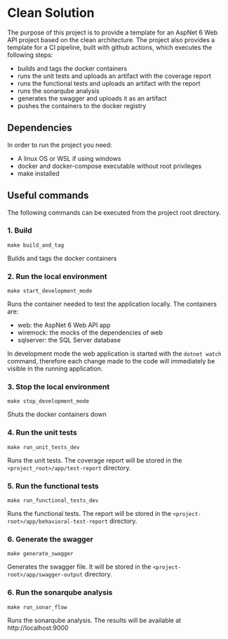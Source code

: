 # Clean Solution

The purpose of this project is to provide a template for an AspNet 6 Web API project based on the clean architecture.
The project also provides a template for a CI pipeline, built with github actions, which executes the following steps:
- builds and tags the docker containers
- runs the unit tests and uploads an artifact with the coverage report
- runs the functional tests and uploads an artifact with the report
- runs the sonarqube analysis
- generates the swagger and uploads it as an artifact
- pushes the containers to the docker registry

## Dependencies

In order to run the project you need:

- A linux OS or WSL if using windows
- docker and docker-compose executable without root privileges
- make installed

## Useful commands

The following commands can be executed from the project root directory.

### 1. Build
```
make build_and_tag
```
Builds and tags the docker containers

### 2. Run the local environment
```
make start_development_mode
```
Runs the container needed to test the application locally.
The containers are:
- web: the AspNet 6 Web API app
- wiremock: the mocks of the dependencies of web
- sqlserver: the SQL Server database

In development mode the web application is started with the `dotnet watch` command, therefore each change made to the code will immediately be visible in the running application.

### 3. Stop the local environment

```
make stop_development_mode
```
Shuts the docker containers down

### 4. Run the unit tests
```
make run_unit_tests_dev
```
Runs the unit tests. The coverage report will be stored in the `<project_root>/app/test-report` directory.
### 5. Run the functional tests
```
make run_functional_tests_dev
```
Runs the functional tests. The report will be stored in the `<project-root>/app/behavioral-test-report` directory.
### 6. Generate the swagger
```
make generate_swagger
```
Generates the swagger file. It will be stored in the `<project-root>/app/swagger-output` directory.
### 6. Run the sonarqube analysis
```
make run_sonar_flow
```
Runs the sonarqube analysis. The results will be available at http://localhost:9000
